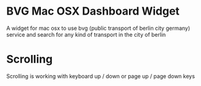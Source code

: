 # BVG Mac OSX Dashboard Widget

A widget for mac osx to use bvg (public transport of berlin city germany) 
service and search for any kind of transport in the city of berlin

# Scrolling

Scrolling is working with keyboard
  up / down or page up / page down keys
